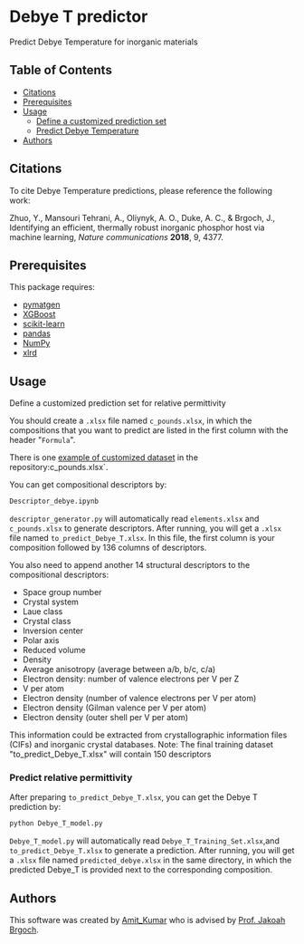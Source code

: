 # Debye T predictor
Predict Debye Temperature for inorganic materials



## Table of Contents

- [Citations](#citations)
- [Prerequisites](#prerequisites)
- [Usage](#usage)
  - [Define a customized prediction set](#define-a-customized-prediction-set)
  - [Predict Debye Temperature](#predict-bandgap-energy)
- [Authors](#authors)

## Citations

To cite Debye Temperature predictions, please reference the following work:

Zhuo, Y., Mansouri Tehrani, A., Oliynyk, A. O., Duke, A. C., & Brgoch, J., Identifying an efficient, thermally robust inorganic phosphor host via machine learning, *Nature communications* **2018**, 9, 4377.

##  Prerequisites

This package requires:

- [pymatgen](http://pymatgen.org)
- [XGBoost](https://xgboost.readthedocs.io/en/latest/#)
- [scikit-learn](http://scikit-learn.org/stable/)
- [pandas](https://pandas.pydata.org/pandas-docs/stable/index.html)
- [NumPy](https://docs.scipy.org/doc/numpy/index.html)
- [xlrd](https://xlrd.readthedocs.io/en/latest/index.html)

## Usage


 Define a customized prediction set for relative permittivity

You should create a `.xlsx` file named `c_pounds.xlsx`, in which the compositions that you want to predict are listed in the first column with the header "`Formula`".

There is one [example of customized dataset](/examples) in the repository:c_pounds.xlsx`.

You can get compositional descriptors by:

```bash
Descriptor_debye.ipynb
```

`descriptor_generator.py` will automatically read `elements.xlsx` and `c_pounds.xlsx` to generate descriptors. After running, you will get a `.xlsx` file named `to_predict_Debye_T.xlsx`. In this file, the first column is your composition followed by 136 columns of descriptors.

You also need to append another 14 structural descriptors to the compositional descriptors:
- Space group number
- Crystal system
- Laue class
- Crystal class
- Inversion center
- Polar axis
- Reduced volume
- Density
- Average anisotropy (average between a/b, b/c, c/a)
- Electron density: number of valence electrons per V per Z
- V per atom
- Electron density (number of valence electrons per V per atom)
- Electron density (Gilman valence per V per atom)
- Electron density (outer shell per V per atom)

This information could be extracted from crystallographic information files (CIFs) and inorganic crystal databases. 
Note: The final training dataset "to_predict_Debye_T.xlsx" will contain 150 descriptors

### Predict relative permittivity
After preparing `to_predict_Debye_T.xlsx`, you can get the Debye T prediction by:

```bash
python Debye_T_model.py
```

`Debye_T_model.py` will automatically read `Debye_T_Training_Set.xlsx`,and `to_predict_Debye_T.xlsx` to generate a prediction. After running, you will get a `.xlsx` file named `predicted_debye.xlsx` in the same directory, in which the predicted Debye_T is provided next to the corresponding composition.

## Authors

This software was created by [Amit_Kumar](https://github.com/ak983819) who is advised by [Prof. Jakoah Brgoch](https://www.brgochchemistry.com/).

